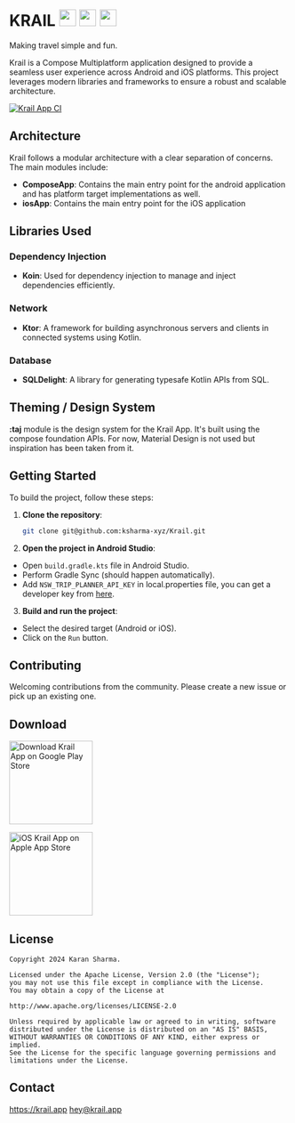 # KRAIL <img src="https://upload.wikimedia.org/wikipedia/commons/thumb/7/74/Kotlin_Icon.png/1200px-Kotlin_Icon.png" height="30">  <img src="https://upload.wikimedia.org/wikipedia/commons/thumb/3/31/Android_robot_head.svg/1100px-Android_robot_head.svg.png" height="30">  <img src="https://upload.wikimedia.org/wikipedia/commons/c/ca/IOS_logo.svg" height="30">

Making travel simple and fun.

Krail is a Compose Multiplatform application designed to provide a seamless user experience across
Android and iOS platforms. This project leverages modern libraries and frameworks to ensure a robust
and scalable architecture.

[![Krail App CI](https://github.com/ksharma-xyz/Krail/actions/workflows/build.yml/badge.svg)](https://github.com/ksharma-xyz/Krail/actions/workflows/build.yml)

## Architecture

Krail follows a modular architecture with a clear separation of concerns. The main modules include:

- **ComposeApp**: Contains the main entry point for the android application and has platform target
  implementations as well.
- **iosApp**: Contains the main entry point for the iOS application

## Libraries Used

### Dependency Injection

- **Koin**: Used for dependency injection to manage and inject dependencies efficiently.

### Network

- **Ktor**: A framework for building asynchronous servers and clients in connected systems using
  Kotlin.

### Database

- **SQLDelight**: A library for generating typesafe Kotlin APIs from SQL.

## Theming / Design System

**:taj** module is the design system for the Krail App.
It's built using the compose foundation APIs. For now, Material Design is not used but inspiration
has been taken from it.

## Getting Started

To build the project, follow these steps:

1. **Clone the repository**:
    ```sh
    git clone git@github.com:ksharma-xyz/Krail.git
    ```

2. **Open the project in Android Studio**:

- Open `build.gradle.kts` file in Android Studio.
- Perform Gradle Sync (should happen automatically).
- Add `NSW_TRIP_PLANNER_API_KEY` in local.properties file, you can get a developer key from
  [here](https://opendata.transport.nsw.gov.au/).

3. **Build and run the project**:

- Select the desired target (Android or iOS).
- Click on the `Run` button.

## Contributing

Welcoming contributions from the community. Please create a new issue or pick up an existing one.

## Download

[<img src="https://upload.wikimedia.org/wikipedia/commons/thumb/7/78/Google_Play_Store_badge_EN.svg/1280px-Google_Play_Store_badge_EN.svg.png" alt="Download Krail App on Google Play Store" width="150"/>](https://play.google.com/store/apps/details?id=xyz.ksharma.krail)

[<img src="https://encrypted-tbn0.gstatic.com/images?q=tbn:ANd9GcQk7OywFCuNaXPnmdgEAmthr_XrNbzxmt6oUQ&s" alt="iOS Krail App on Apple App Store" width="150"/>](https://apps.apple.com/us/app/krail-app/id6738934832)

## License

```
Copyright 2024 Karan Sharma.

Licensed under the Apache License, Version 2.0 (the "License");
you may not use this file except in compliance with the License.
You may obtain a copy of the License at

http://www.apache.org/licenses/LICENSE-2.0

Unless required by applicable law or agreed to in writing, software
distributed under the License is distributed on an "AS IS" BASIS,
WITHOUT WARRANTIES OR CONDITIONS OF ANY KIND, either express or implied.
See the License for the specific language governing permissions and
limitations under the License.
```

## Contact

https://krail.app
[hey@krail.app](mailto:hey@krail.app)

